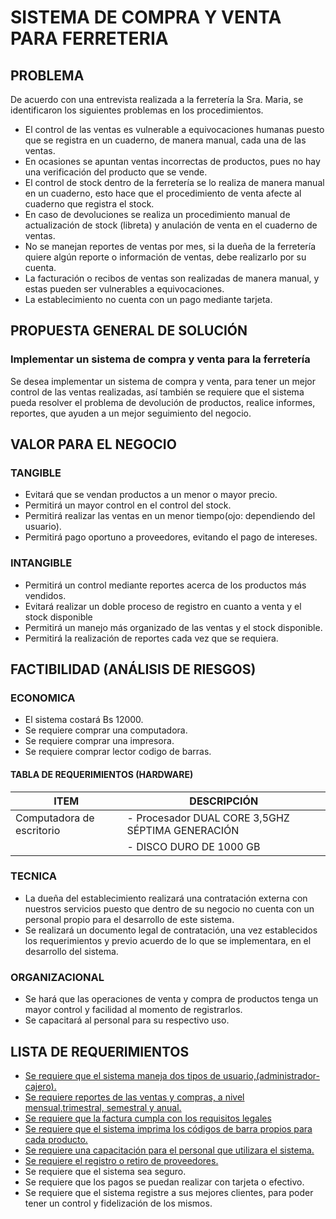 # **SISTEMA DE COMPRA Y VENTA PARA FERRETERIA**

## PROBLEMA 
De acuerdo con una entrevista realizada a la ferretería la Sra. Maria, se identificaron los siguientes problemas en los procedimientos.

- El control de las ventas es vulnerable a equivocaciones humanas puesto que se registra en un cuaderno, de manera manual, cada una de las ventas.
- En ocasiones se apuntan ventas incorrectas de productos, pues no hay una verificación del producto que se vende.
- El control de stock dentro de la ferretería se lo realiza de manera manual en un cuaderno, esto hace que el procedimiento de venta afecte al cuaderno que registra el stock.
- En caso de devoluciones se realiza un procedimiento manual de actualización de stock (libreta) y anulación de venta en el cuaderno de ventas.
- No se manejan reportes de ventas por mes, si la dueña de la ferretería quiere algún reporte o información de ventas, debe realizarlo por su cuenta.
- La facturación o recibos de ventas son realizadas de manera manual, y estas pueden ser vulnerables a equivocaciones.
- La establecimiento no cuenta con un pago mediante tarjeta.

## PROPUESTA GENERAL DE SOLUCIÓN
### Implementar un sistema de compra y venta para la ferretería

Se desea implementar un sistema de compra y venta, para tener un mejor control de las ventas realizadas, así también se requiere que el sistema pueda resolver el problema de devolución de productos, realice informes, reportes, que ayuden a un mejor seguimiento del negocio.



## VALOR PARA EL NEGOCIO

### TANGIBLE
- Evitará que se vendan productos a un menor o mayor precio.
- Permitirá un mayor control en el control del stock.
- Permitirá realizar las ventas en un menor tiempo(ojo: dependiendo del usuario).
- Permitirá pago oportuno a proveedores, evitando el pago de intereses.

 
### INTANGIBLE
- Permitirá un control mediante reportes acerca de los productos más vendidos.
- Evitará realizar un doble proceso de registro en cuanto a  venta y el stock disponible
- Permitirá un manejo más organizado de las ventas y el stock disponible.
- Permitirá la realización de reportes cada vez que se requiera. 


## FACTIBILIDAD (ANÁLISIS DE RIESGOS)

### ECONOMICA
- El sistema costará Bs 12000.
- Se requiere comprar una computadora.
- Se requiere comprar una impresora.
- Se requiere comprar lector codigo de barras.
#### TABLA DE REQUERIMIENTOS (HARDWARE)

ITEM         | DESCRIPCIÓN
------------ | ------------
Computadora de escritorio | - Procesador DUAL CORE 3,5GHZ SÉPTIMA GENERACIÓN
						  | - DISCO DURO DE 1000 GB 
### TECNICA
- La dueña del establecimiento realizará una contratación externa con nuestros servicios puesto que dentro de su negocio no cuenta con un personal propio para el desarrollo de este sistema.
- Se realizará un documento legal de contratación, una vez establecidos los requerimientos y previo acuerdo de lo que se implementara, en el desarrollo del sistema. 


### ORGANIZACIONAL
- Se hará que las operaciones de venta y compra de productos tenga un mayor control y facilidad al momento de registrarlos.
- Se capacitará al personal para su respectivo uso.

## LISTA DE REQUERIMIENTOS
- [Se requiere que el sistema maneja dos tipos de usuario,(administrador-cajero).](https://github.com/Fernando23296/rfp/issues/2)
- [Se requiere reportes de las ventas y compras, a nivel mensual,trimestral, semestral y anual.](https://github.com/Fernando23296/rfp/issues/3)
- [Se requiere que la factura cumpla con los requisitos legales](https://github.com/Fernando23296/rfp/issues/4)
- [Se requiere que el sistema imprima los códigos de barra propios para cada producto.](https://github.com/Fernando23296/rfp/issues/5)
- [Se requiere una capacitación para el personal que utilizara el sistema.](https://github.com/Fernando23296/rfp/issues/6)
- [Se requiere el registro o retiro de proveedores.](https://github.com/Fernando23296/rfp/issues/)
- Se requiere que el sistema sea seguro.
- Se requiere que los pagos se puedan realizar con tarjeta o efectivo.
- Se requiere que el sistema registre a sus mejores clientes, para poder tener un control y fidelización de los mismos.




